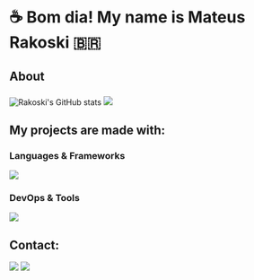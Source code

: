 <h1 align="left">☕ Bom dia! My name is Mateus Rakoski 🇧🇷 </h1>

###

<h2 align="left">About</h2>

###

<img src="https://github-readme-stats.vercel.app/api?username=Rakoski" alt="Rakoski's GitHub stats">
<img src="https://github-readme-stats.vercel.app/api/top-langs/?username=Rakoski&hide=html,css,c%2B%2B,c%23,cmake">
  
###

<h2 align="left">My projects are made with:</h2>

###

 <strong><h3>Languages & Frameworks</h3></strong>

<div>
  <img src="https://skillicons.dev/icons?i=python,javascript,typescript,java,dart,react,flutter,nodejs,sequelize,springboot" />
</div>

 <strong><h3>DevOps & Tools</h3></strong>

<div>
 <img src="https://skillicons.dev/icons?i=git,idea,docker,linux,aws,mysql,vscode" />
</div>

###

###

<h2> Contact: </h2>
<div style"display: inline_block">
    <a href="mailto:mastrakoski@gmail.com"><img
            src="https://img.shields.io/badge/-Gmail-%23333?style=for-the-badge&logo=gmail&logoColor=white"
            target="_blank"></a>
    <a href="https://www.linkedin.com/in/mateus-rakoski/" target="_blank"><img
            src="https://img.shields.io/badge/-LinkedIn-%230077B5?style=for-the-badge&logo=linkedin&logoColor=white"
            target="_blank"></a>
</div>

###


